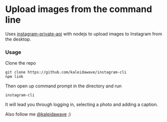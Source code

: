 # Upload images from the command line

Uses [instagram-private-api](https://github.com/dilame/instagram-private-api) with nodejs to upload images to Instagram from the desktop. 

### Usage 

Clone the repo

```
git clone https://github.com/kaleidawave/instagram-cli
npm link
```

Then open up command prompt in the directory and run

```
instagram-cli
```

It will lead you through logging in, selecting a photo and adding a caption.

Also follow me [@kaleidawave](https://www.instagram.com/kaleidawave/) ;)